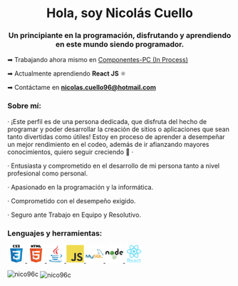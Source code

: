 <h1 align="center">Hola, soy Nicolás Cuello</h1>
<h3 align="center">Un principiante en la programación, disfrutando y aprendiendo en este mundo siendo programador.</h3>

➡ Trabajando ahora mismo en [Componentes-PC (In Process)](https://github.com/Nico96C/Componentes-PC)

➡ Actualmente aprendiendo **React JS** ⚛

➡ Contáctame en **nicolas.cuello96@hotmail.com**

<h3 align="left">Sobre mí: </h3>
<p align="left">

· ¡Este perfil es de una persona dedicada, que disfruta del hecho de programar y poder desarrollar la creación de sitios o aplicaciones que sean tanto divertidas como útiles!
Estoy en proceso de aprender a desempeñar un mejor rendimiento en el codeo, además de ir afianzando mayores conocimientos, quiero seguir creciendo 💪 ·


· Entusiasta y comprometido en el desarrollo de mi persona
tanto a nivel profesional como personal.

· Apasionado en la programación y la
informática.

· Comprometido con el desempeño
exigido.

· Seguro ante Trabajo en Equipo y
Resolutivo.

</p>

<h3 align="left">Lenguajes y herramientas:</h3>
<p align="left"> <a href="https://www.w3schools.com/css/" target="_blank" rel="noreferrer"> <img src="https://raw.githubusercontent.com/devicons/devicon/master/icons/css3/css3-original-wordmark.svg" alt="css3" width="40" height="40"/> </a> <a href="https://www.w3.org/html/" target="_blank" rel="noreferrer"> <img src="https://raw.githubusercontent.com/devicons/devicon/master/icons/html5/html5-original-wordmark.svg" alt="html5" width="40" height="40"/> </a> <a href="https://www.java.com" target="_blank" rel="noreferrer"> <img src="https://raw.githubusercontent.com/devicons/devicon/master/icons/java/java-original.svg" alt="java" width="40" height="40"/> </a> <a href="https://developer.mozilla.org/en-US/docs/Web/JavaScript" target="_blank" rel="noreferrer"> <img src="https://raw.githubusercontent.com/devicons/devicon/master/icons/javascript/javascript-original.svg" alt="javascript" width="40" height="40"/> </a> <a href="https://www.mysql.com/" target="_blank" rel="noreferrer"> <img src="https://raw.githubusercontent.com/devicons/devicon/master/icons/mysql/mysql-original-wordmark.svg" alt="mysql" width="40" height="40"/> </a> <a href="https://nodejs.org" target="_blank" rel="noreferrer"> <img src="https://raw.githubusercontent.com/devicons/devicon/master/icons/nodejs/nodejs-original-wordmark.svg" alt="nodejs" width="40" height="40"/> </a> <a href="https://reactjs.org/" target="_blank" rel="noreferrer"> <img src="https://raw.githubusercontent.com/devicons/devicon/master/icons/react/react-original-wordmark.svg" alt="react" width="40" height="40"/> </a> </p>

<p><img align="left" src="https://github-readme-stats.vercel.app/api/top-langs?username=nico96c&show_icons=true&locale=en&layout=compact" alt="nico96c" /></p>

<p>&nbsp;<img align="center" src="https://github-readme-stats.vercel.app/api?username=nico96c&show_icons=true&locale=en" alt="nico96c" /></p>

